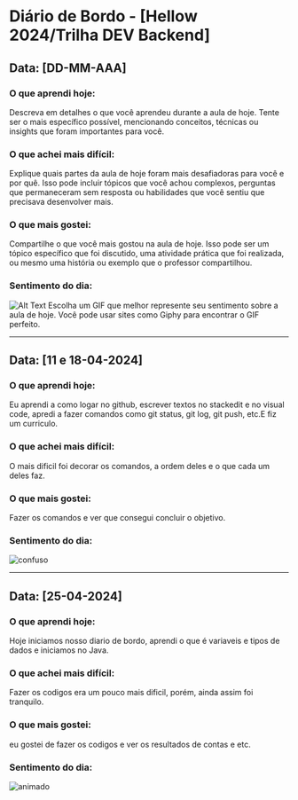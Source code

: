 # Diário de Bordo - [Hellow 2024/Trilha DEV Backend]

## Data: [DD-MM-AAA]

### O que aprendi hoje:
Descreva em detalhes o que você aprendeu durante a aula de hoje. Tente ser o mais específico possível, mencionando conceitos, técnicas ou insights que foram importantes para você.

### O que achei mais difícil:
Explique quais partes da aula de hoje foram mais desafiadoras para você e por quê. Isso pode incluir tópicos que você achou complexos, perguntas que permaneceram sem resposta ou habilidades que você sentiu que precisava desenvolver mais.

### O que mais gostei:
Compartilhe o que você mais gostou na aula de hoje. Isso pode ser um tópico específico que foi discutido, uma atividade prática que foi realizada, ou mesmo uma história ou exemplo que o professor compartilhou.

### Sentimento do dia:
![Alt Text](URL_DO_GIF)
Escolha um GIF que melhor represente seu sentimento sobre a aula de hoje. Você pode usar sites como Giphy para encontrar o GIF perfeito.

---

## Data: [11 e 18-04-2024]

### O que aprendi hoje:
Eu aprendi a como logar no github, escrever textos no stackedit e no visual code, apredi a fazer comandos como git status, git log, git push, etc.E fiz um curriculo.

### O que achei mais difícil:
O mais dificil foi decorar os comandos, a ordem deles e o que cada um deles faz.

### O que mais gostei:
Fazer os comandos e ver que consegui concluir o objetivo.

### Sentimento do dia:
![confuso](https://media4.giphy.com/media/lkdH8FmImcGoylv3t3/200.webp?cid=ecf05e47cpgbaoocnvyh1bj33h7mi3yp4x6mbyns0nfnatpf&ep=v1_gifs_search&rid=200.webp&ct=g)

---

## Data: [25-04-2024]

### O que aprendi hoje:
Hoje iniciamos nosso diario de bordo, aprendi o que é variaveis e tipos de dados e iniciamos no Java.

### O que achei mais difícil:
Fazer os codigos era um pouco mais dificil, porém, ainda assim foi tranquilo.

### O que mais gostei:
eu gostei de fazer os codigos e ver os resultados de contas e etc.

### Sentimento do dia:
![animado](https://media.giphy.com/media/GeimqsH0TLDt4tScGw/giphy.gif?cid=790b7611dt6oymdukltcd80lzvkwif36nygta0epm28zfn7n&ep=v1_gifs_search&rid=giphy.gif&ct=g)